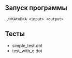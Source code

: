 ## Запуск программы

```./NKAtoDKA <input> <output>```

## Тесты

- simple_test.dot
- test_with_e.dot
